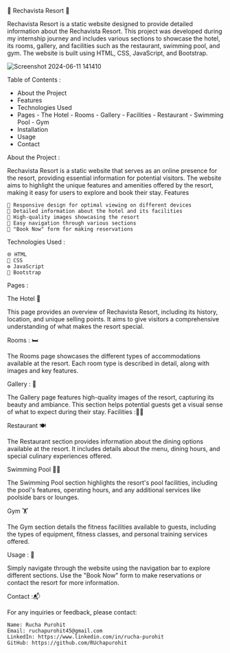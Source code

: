 🌴 Rechavista Resort 🌴

Rechavista Resort is a static website designed to provide detailed information about the Rechavista Resort. This project was developed during my internship journey and includes various sections to showcase the hotel, its rooms, gallery, and facilities such as the restaurant, swimming pool, and gym. The website is built using HTML, CSS, JavaScript, and Bootstrap.

![Screenshot 2024-06-11 141410](https://github.com/Ruchapurohit/PRODIGY_WD_01/assets/146411434/aa9c4081-a4b2-4330-b9d2-5174bf1b822c)


Table of Contents :

- About the Project
- Features
- Technologies Used
- Pages
      - The Hotel
      - Rooms
      - Gallery
      - Facilities
              - Restaurant
              - Swimming Pool
              - Gym
- Installation
- Usage
- Contact

About the Project :

Rechavista Resort is a static website that serves as an online presence for the resort, providing essential information for potential visitors. The website aims to highlight the unique features and amenities offered by the resort, making it easy for users to explore and book their stay.
Features

    📱 Responsive design for optimal viewing on different devices
    🏨 Detailed information about the hotel and its facilities
    📸 High-quality images showcasing the resort
    🧭 Easy navigation through various sections
    📅 "Book Now" form for making reservations

Technologies Used :

    🌐 HTML
    🎨 CSS
    ⚙️ JavaScript
    💎 Bootstrap

Pages :

The Hotel 🏨

This page provides an overview of Rechavista Resort, including its history, location, and unique selling points. It aims to give visitors a comprehensive understanding of what makes the resort special.

Rooms : 🛏️

The Rooms page showcases the different types of accommodations available at the resort. Each room type is described in detail, along with images and key features.

Gallery : 📸

The Gallery page features high-quality images of the resort, capturing its beauty and ambiance. This section helps potential guests get a visual sense of what to expect during their stay.
Facilities :🏋️‍♀️

Restaurant 🍽️

The Restaurant section provides information about the dining options available at the resort. It includes details about the menu, dining hours, and special culinary experiences offered.

Swimming Pool 🏊‍♂️

The Swimming Pool section highlights the resort's pool facilities, including the pool's features, operating hours, and any additional services like poolside bars or lounges.

Gym 🏋️

The Gym section details the fitness facilities available to guests, including the types of equipment, fitness classes, and personal training services offered.

Usage : 🚀

Simply navigate through the website using the navigation bar to explore different sections. Use the "Book Now" form to make reservations or contact the resort for more information.

Contact :📬

For any inquiries or feedback, please contact:

    Name: Rucha Purohit
    Email: ruchapurohit45@gmail.com
    LinkedIn: https://www.linkedin.com/in/rucha-purohit
    GitHub: https://github.com/RUchapurohit






    
